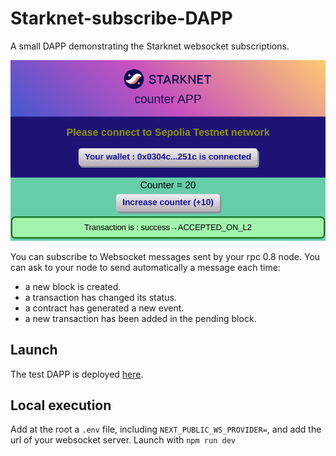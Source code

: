 # Starknet-subscribe-DAPP

A small DAPP demonstrating the Starknet websocket subscriptions.

<p align="center">
  <img src="./public/screenshotDAPP.png" />
</p>

You can subscribe to Websocket messages sent by your rpc 0.8 node.
You can ask to your node to send automatically a message each time:
- a new block is created.
- a transaction has changed its status.
- a contract has generated a new event.
- a new transaction has been added in the pending block.

## Launch
The test DAPP is deployed [here]().

## Local execution
Add at the root a `.env` file, including `NEXT_PUBLIC_WS_PROVIDER=`, and add the url of your websocket server. 
Launch with `npm run dev`
